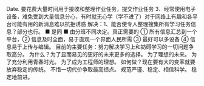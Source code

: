 Date.
要花费大量时间用于接收和整理作业任务，提交作业任务
3．经常使用电子设备，难免受到大量信息分心，有时就无心学（学不进了）对于网络上有趣和各平台可能有用的新消息难以抗拒诱惑
解决：1、能否使专人整理搜集所有学习任务信息？部分也行。
■ 是同 ■ 由分班不同决定。真正需要的 ① 所有信息汇总到一个平台，② 信息及时全面，易于直观一个界面人民所需 ③ 最好可以多设备 ④ 信息易于上传与编辑。
目前的主要任务：努力解决学习上和妨碍学习的一切问题争取高分。
为什么？为了显而易见的更好的未来更多的选择。
为了理想的未来。
为了充分利用青春时光。
为了成为工程师的理想。
如何做？现在要有大的变革就要放弃稳定的传统。
不惜一切代价争取最高绩点。
规范严谨、稳定、相信科学。
稳定地前进。
